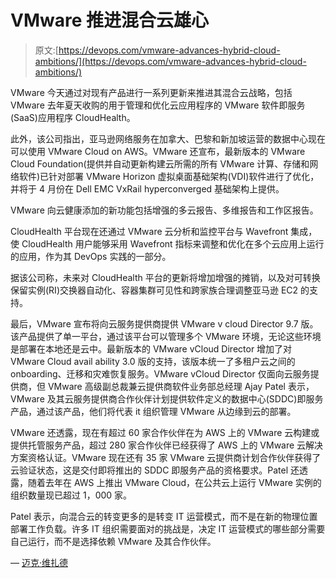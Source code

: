 # VMware 推进混合云雄心

> 原文:[https://devops.com/vmware-advances-hybrid-cloud-ambitions/](https://devops.com/vmware-advances-hybrid-cloud-ambitions/)

VMware 今天通过对现有产品进行一系列更新来推进其混合云战略，包括 VMware 去年夏天收购的用于管理和优化云应用程序的 VMware 软件即服务(SaaS)应用程序 CloudHealth。

此外，该公司指出，亚马逊网络服务在加拿大、巴黎和新加坡运营的数据中心现在可以使用 VMware Cloud on AWS。VMware 还宣布，最新版本的 VMware Cloud Foundation(提供并自动更新构建云所需的所有 VMware 计算、存储和网络软件)已针对部署 VMware Horizon 虚拟桌面基础架构(VDI)软件进行了优化，并将于 4 月份在 Dell EMC VxRail hyperconverged 基础架构上提供。

VMware 向云健康添加的新功能包括增强的多云报告、多维报告和工作区报告。

CloudHealth 平台现在还通过 VMware 云分析和监控平台与 Wavefront 集成，使 CloudHealth 用户能够采用 Wavefront 指标来调整和优化在多个云应用上运行的应用，作为其 DevOps 实践的一部分。

据该公司称，未来对 CloudHealth 平台的更新将增加增强的摊销，以及对可转换保留实例(RI)交换器自动化、容器集群可见性和跨家族合理调整亚马逊 EC2 的支持。

最后，VMware 宣布将向云服务提供商提供 VMware v cloud Director 9.7 版。该产品提供了单一平台，通过该平台可以管理多个 VMware 环境，无论这些环境是部署在本地还是云中。最新版本的 VMware vCloud Director 增加了对 VMware Cloud avail ability 3.0 版的支持，该版本统一了多租户云之间的 onboarding、迁移和灾难恢复服务。VMware vCloud Director 仅面向云服务提供商，但 VMware 高级副总裁兼云提供商软件业务部总经理 Ajay Patel 表示，VMware 及其云服务提供商合作伙伴计划提供软件定义的数据中心(SDDC)即服务产品，通过该产品，他们将代表 it 组织管理 VMware 从边缘到云的部署。

VMware 还透露，现在有超过 60 家合作伙伴在为 AWS 上的 VMware 云构建或提供托管服务产品，超过 280 家合作伙伴已经获得了 AWS 上的 VMware 云解决方案资格认证。VMware 现在还有 35 家 VMware 云提供商计划合作伙伴获得了云验证状态，这是交付即将推出的 SDDC 即服务产品的资格要求。Patel 还透露，随着去年在 AWS 上推出 VMware Cloud，在公共云上运行 VMware 实例的组织数量现已超过 1，000 家。

Patel 表示，向混合云的转变更多的是转变 IT 运营模式，而不是在新的物理位置部署工作负载。许多 IT 组织需要面对的挑战是，决定 IT 运营模式的哪些部分需要自己运行，而不是选择依赖 VMware 及其合作伙伴。

— [迈克·维扎德](https://devops.com/author/mike-vizard/)